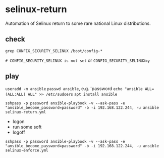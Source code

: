 # selinux-return

Automation of Selinux return to some rare national Linux distributions.

## check

`grep CONFIG_SECURITY_SELINUX /boot/config-*`

`# CONFIG_SECURITY_SELINUX is not set` or `CONFIG_SECURITY_SELINUX=y`

## play

`useradd -m ansible`
`passwd ansible`, e.g. 'password
`echo "ansible ALL=(ALL:ALL) ALL" >> /etc/sudoers`
`apt install ansible`

`sshpass -p password ansible-playbook -v --ask-pass -e "ansible_become_password=password" -b -i 192.168.122.244, -u ansible selinux-return.yml`

- logon
- run some soft
- logoff

`sshpass -p password ansible-playbook -v --ask-pass -e "ansible_become_password=password" -b -i 192.168.122.244, -u ansible selinux-enforce.yml`
